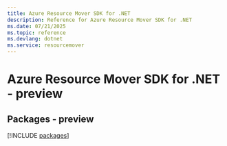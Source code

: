 ```yaml
---
title: Azure Resource Mover SDK for .NET
description: Reference for Azure Resource Mover SDK for .NET
ms.date: 07/21/2025
ms.topic: reference
ms.devlang: dotnet
ms.service: resourcemover
---
```

# Azure Resource Mover SDK for .NET - preview
## Packages - preview
[!INCLUDE [packages](resource-mover-index.md)]